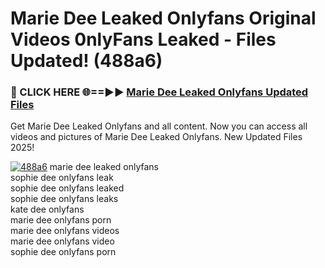 # Marie Dee Leaked Onlyfans Original Videos 0nlyFans Leaked - Files Updated! (488a6)

<h3>🔴 CLICK HERE 🌐==►► <a href="https://tinyurl.com/ms9xzufz" rel="nofollow">Marie Dee Leaked Onlyfans Updated Files</a></h3>

Get Marie Dee Leaked Onlyfans and all content. Now you can access all videos and pictures of Marie Dee Leaked Onlyfans. New Updated Files 2025!

[![488a6](https://i.imgur.com/ppqm5kG.gif)](https://tinyurl.com/ms9xzufz)
marie dee leaked onlyfans<br>
sophie dee onlyfans leak<br>
sophie dee onlyfans leaked<br>
sophie dee onlyfans leaks<br>
kate dee onlyfans<br>
marie dee onlyfans porn<br>
marie dee onlyfans videos<br>
marie dee onlyfans video<br>
sophie dee onlyfans porn